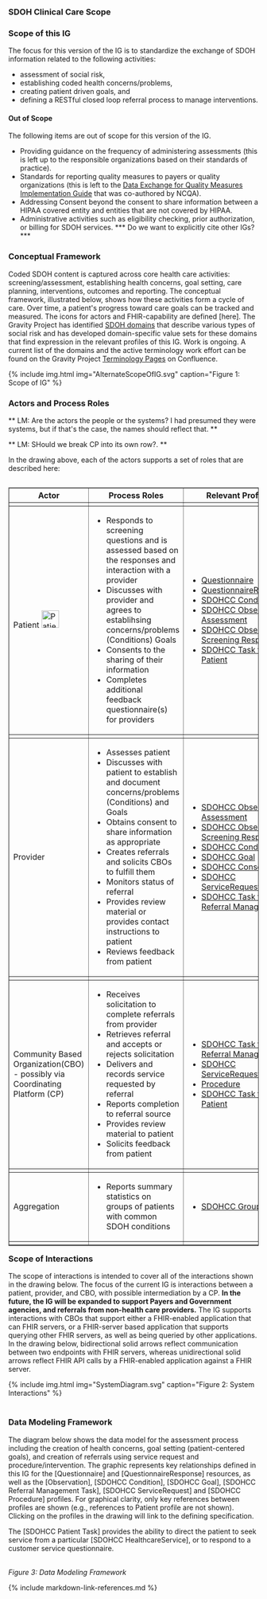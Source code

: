 ###  SDOH Clinical Care Scope
### Scope of this IG

The focus for this version of the IG is to standardize the exchange of SDOH information related to the following activities:

* assessment of social risk,
* establishing coded health concerns/problems,
* creating patient driven goals, and
* defining a RESTful closed loop referral process to manage interventions.

####  Out of Scope

The following items are out of scope for this version of the IG.

* Providing guidance on the frequency of administering assessments (this is left up to the responsible organizations based on their standards of practice).
* Standards for reporting quality measures to payers or quality organizations (this is left to the [Data Exchange for Quality Measures Implementation Guide](https://hl7.org/fhir/us/davinci-deqm/) that was co-authored by NCQA).
* Addressing Consent beyond the consent to share information between a HIPAA covered entity and entities that are not covered by HIPAA.
* Administrative activities such as eligibility checking, prior authorization, or billing for SDOH services. *** Do we want to explicitly cite other IGs?***

### Conceptual Framework

Coded SDOH content is captured across core health care activities: screening/assessment, establishing health concerns, goal setting, care planning, interventions, outcomes and reporting. The conceptual framework, illustrated below, shows how these activities form a cycle of care. Over time, a patient's progress toward care goals can be tracked and measured.    The icons for actors and FHIR-capability are defined [here]. The Gravity Project has identified [SDOH domains](ValueSet-SDOHCC-ValueSetSDOHCategory.html) that describe various types of social risk and has developed domain-specific value sets for these domains that find expression in the relevant profiles of this IG. Work is ongoing.  A current list of the domains and the active terminology work effort can be found on the Gravity Project [Terminology Pages](https://confluence.hl7.org/display/GRAV/Terminology+Workstream+Dashboard) on Confluence.

{% include img.html img="AlternateScopeOfIG.svg" caption="Figure 1: Scope of IG" %}

### Actors and Process Roles
** LM: Are the actors the people or the systems?  I had presumed they were systems, but if that's the case, the names should reflect that. **

** LM: SHould we break CP into its own row?. **

In the drawing above, each of the actors supports a set of roles that are described here:
<br>


<table align="left" border="1" cellpadding="1" cellspacing="1" style="width:100%;">
<thead>
<tr>
<th>Actor</th>
<th>Process Roles</th>
<th>Relevant Profiles</th>
</tr>
</thead>
<tbody>
<tr>
<td></td>
<td></td>
<td></td>
</tr>
<tr>
<td>Patient
<img src="Patient.png" height="35px" width="35px" class="figure-img img-responsive img-rounded center-block" alt="Patient}">
</td>
<td><ul><li>Responds to screening questions and is assessed based on the responses and interaction with a provider</li><li>Discusses with provider and agrees to establihsing concerns/problems (Conditions) Goals</li><li>Consents to the sharing of their information</li><li>Completes additional feedback questionnaire(s) for providers</li></ul></td>
<td><ul><li><a href="https://www.hl7.org/fhir/questionnaire.html">Questionnaire</a></li><li><a href="https://www.hl7.org/fhir/questionnaireresponse.html">QuestionnaireResponse</a></li><li>
<a href="StructureDefinition-SDOHCC-Condition.html">SDOHCC Condition</a></li><li> <a href="StructureDefinition-SDOHCC-ObservationAssessment.html">SDOHCC Observation Assessment</a></li><li><a href="StructureDefinition-SDOHCC-ObservationScreeningResponse.html">SDOHCC Observation Screening Response</a></li><li><a href="StructureDefinition-SDOHCC-TaskForPatient.html">SDOHCC Task for Patient</a></li></ul></td>
</tr>
<tr>
<td></td>
<td></td>
<td></td>
</tr>

<tr>
<td>Provider</td>
<td><ul><li>Assesses patient</li><li>Discusses with patient to establish and document concerns/problems (Conditions) and Goals</li><li>Obtains  consent to share information as appropriate</li><li>Creates referrals and solicits CBOs to fulfill them </li><li>Monitors status of referral</li><li>Provides review material or provides contact instructions to patient</li><li>Reviews feedback from patient</li></ul></td>
<td><ul><li><a href="StructureDefinition-SDOHCC-ObservationAssessment.html">SDOHCC Observation Assessment</a></li><li><a href="StructureDefinition-SDOHCC-ObservationScreeningResponse.html">SDOHCC Observation Screening Response</a></li><li><a href="StructureDefinition-SDOHCC-Condition.html">SDOHCC Condition</a></li><li><a href="StructureDefinition-SDOHCC-Goal.html">SDOHCC Goal</a></li><li><a href="StructureDefinition-SDOHCC-Consent.html">SDOHCC Consent</a></li><li> <a href="StructureDefinition-SDOHCC-ServiceRequest.html">SDOHCC ServiceRequest</a></li><li><a href="StructureDefinition-SDOHCC-TaskForReferralManagement.html">SDOHCC Task for Referral Management</a></li></ul></td>
</tr>
<tr>
<td></td>
<td></td>
<td></td>
</tr>
<tr>
<td>Community Based Organization(CBO) -  possibly via Coordinating Platform (CP)</td>
<td><ul><li>Receives solicitation to complete referrals from provider</li><li>Retrieves referral and accepts or rejects solicitation</li><li>Delivers and records service requested by referral</li><li>Reports completion to referral source</li><li>Provides review material to patient</li><li>Solicits feedback from patient</li></ul></td>
<td><ul><li><a href="StructureDefinition-SDOHCC-TaskForReferralManagement.html">SDOHCC Task for Referral Management</a></li><li> <a href="StructureDefinition-SDOHCC-ServiceRequest.html">SDOHCC ServiceRequest</a></li><li><a href="StructureDefinition-SDOHCC-Procedure.html">Procedure</a></li><li><a href="StructureDefinition-SDOHCC-TaskForPatient.html">SDOHCC Task for Patient</a></li></ul></td>
</tr>
<tr>
<td></td>
<td></td>
</tr>
<tr>
<td>Aggregation</td>
<td><ul><li>Reports summary statistics on groups of patients with common SDOH conditions</li></ul></td>
<td><ul><li><a href="StructureDefinition-SDOHCC-Group.html">SDOHCC Group</a></li></ul></td>
</tr>
<tr>
<td></td>
<td></td>
<td></td>
</tr>
</tbody>
</table>

<br>


### Scope of Interactions

The scope of interactions is intended to cover all of the interactions shown in the drawing below. The focus of the current IG is interactions between a patient, provider, and CBO, with possible intermediation by a CP. **In the future, the IG will be expanded to support Payers and Government agencies, and referrals from non-health care providers.**  The IG supports interactions with CBOs that support either a FHIR-enabled application that can FHIR servers, or a FHIR-server based application that supports querying other FHIR servers, as well as being queried by other applications.  In the drawing below, bidirectional solid arrows reflect communication between two endpoints with FHIR servers, whereas unidirectional solid arrows reflect FHIR API calls by a FHIR-enabled application against a FHIR server.

{% include img.html img="SystemDiagram.svg" caption="Figure 2: System Interactions" %}
<br>
<br>
### Data Modeling Framework
The diagram below shows the data model for the assessment process including the creation of health concerns, goal setting (patient-centered goals), and creation of referrals using service request and procedure/intervention. The graphic represents key relationships defined in this IG for the [Questionnaire] and  [QuestionnaireResponse] resources, as well as the [Observation], [SDOHCC Condition], [SDOHCC Goal], [SDOHCC Referral Management Task], [SDOHCC ServiceRequest] and [SDOHCC Procedure] profiles.   For graphical clarity, only key references between profiles are shown (e.g., references to Patient profile are not shown).   Clicking on the profiles in the drawing will link to the defining specification.

The [SDOHCC Patient Task] provides the ability to direct the patient to seek service from a particular [SDOHCC HealthcareService], or to respond to a customer service questionnaire.

<object data="FHIRModeling.svg" type="image/svg+xml"></object>
<br/>
*Figure 3: Data Modeling Framework*

{% include markdown-link-references.md %}